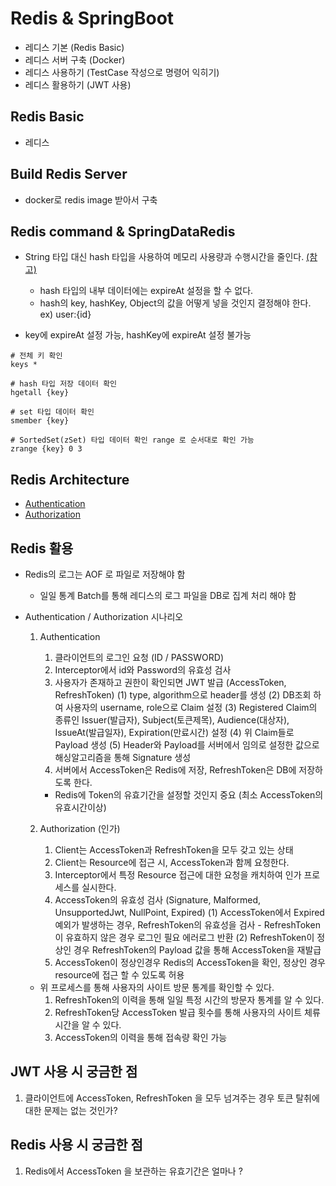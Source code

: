 # Redis & SpringBoot
- 레디스 기본 (Redis Basic)
- 레디스 서버 구축 (Docker)
- 레디스 사용하기 (TestCase 작성으로 명령어 익히기)
- 레디스 활용하기 (JWT 사용)

## Redis Basic
- 레디스 

## Build Redis Server
- docker로 redis image 받아서 구축

## Redis command & SpringDataRedis

- String 타입 대신 hash 타입을 사용하여 메모리 사용량과 수행시간을 줄인다. [(참고)](https://www.joinc.co.kr/w/man/12/REDIS/RedisWithJoinc/part05)
    - hash 타입의 내부 데이터에는 expireAt 설정을 할 수 없다.
    - hash의 key, hashKey, Object의 값을 어떻게 넣을 것인지 결정해야 한다.
    ex) user:{id}

- key에 expireAt 설정 가능, hashKey에 expireAt 설정 불가능

```shell script
# 전체 키 확인
keys *

# hash 타입 저장 데이터 확인 
hgetall {key}

# set 타입 데이터 확인
smember {key}

# SortedSet(zSet) 타입 데이터 확인 range 로 순서대로 확인 가능
zrange {key} 0 3
```

## Redis Architecture
- [Authentication](https://docs.google.com/presentation/d/1RpUnnnr9dNuPOJTS11RpR02qErl2GBBfiUr7JeBtsLs/edit?usp=sharing)
- [Authorization](https://docs.google.com/presentation/d/1RpUnnnr9dNuPOJTS11RpR02qErl2GBBfiUr7JeBtsLs/edit?usp=sharing)


## Redis 활용
- Redis의 로그는 AOF 로 파일로 저장해야 함
    - 일일 통계 Batch를 통해 레디스의 로그 파일을 DB로 집계 처리 해야 함

- Authentication / Authorization 시나리오

    1. Authentication
        1) 클라이언트의 로그인 요청 (ID / PASSWORD)
        2) Interceptor에서 id와 Password의 유효성 검사
        3) 사용자가 존재하고 권한이 확인되면 JWT 발급 (AccessToken, RefreshToken)
            (1) type, algorithm으로 header를 생성 
            (2) DB조회 하여 사용자의 username, role으로 Claim 설정
            (3) Registered Claim의 종류인 Issuer(발급자), Subject(토큰제목), Audience(대상자), IssueAt(발급일자), Expiration(만료시간) 설정
            (4) 위 Claim들로 Payload 생성
            (5) Header와 Payload를 서버에서 임의로 설정한 값으로 해싱알고리즘을 통해 Signature 생성 
        4) 서버에서 AccessToken은 Redis에 저장, RefreshToken은 DB에 저장하도록 한다.

        * Redis에 Token의 유효기간을 설정할 것인지 중요 (최소 AccessToken의 유효시간이상)

    2. Authorization (인가)
        1) Client는 AccessToken과 RefreshToken을 모두 갖고 있는 상태
        2) Client는 Resource에 접근 시, AccessToken과 함께 요청한다.
        3) Interceptor에서 특정 Resource 접근에 대한 요청을 캐치하여 인가 프로세스를 실시한다.
        4) AccessToken의 유효성 검사 (Signature, Malformed, UnsupportedJwt, NullPoint, Expired)
            (1) AccessToken에서 Expired 예외가 발생하는 경우, RefreshToken의 유효성을 검사
                - RefreshToken이 유효하지 않은 경우 로그인 필요 에러로그 반환
            (2) RefreshToken이 정상인 경우 RefreshToken의 Payload 값을 통해 AccessToken을 재발급
        5) AccessToken이 정상인경우 Redis의 AccessToken을 확인, 정상인 경우 resource에 접근 할 수 있도록 허용

    - 위 프로세스를 통해 사용자의 사이트 방문 통계를 확인할 수 있다.
        1. RefreshToken의 이력을 통해 일일 특정 시간의 방문자 통계를 알 수 있다.
        2. RefreshToken당 AccessToken 발급 횟수를 통해 사용자의 사이트 체류시간을 알 수 있다.
        3. AccessToken의 이력을 통해 접속량 확인 가능 

## JWT 사용 시 궁금한 점
1. 클라이언트에 AccessToken, RefreshToken 을 모두 넘겨주는 경우 토큰 탈취에 대한 문제는 없는 것인가?

## Redis 사용 시 궁금한 점
1. Redis에서 AccessToken 을 보관하는 유효기간은 얼마나 ? 